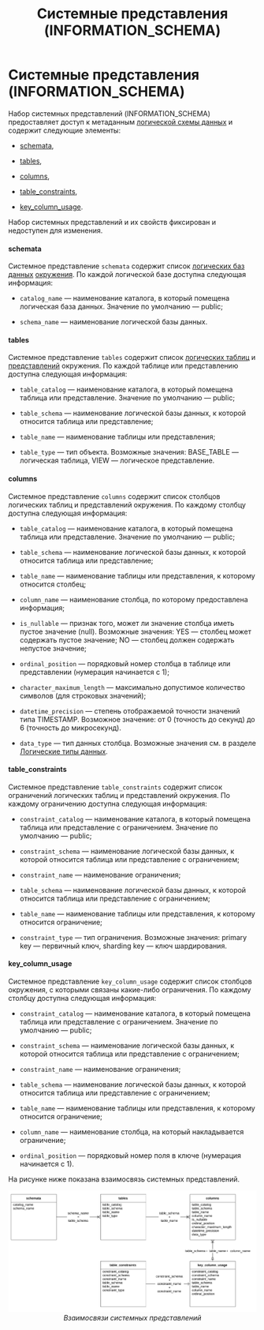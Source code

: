 ﻿---
layout: default
title: Системные представления (INFORMATION_SCHEMA)
nav_order: 7
parent: Справочная информация
has_children: false
---

Системные представления (INFORMATION_SCHEMA)
=============================================

Набор системных представлений (INFORMATION_SCHEMA) предоставляет доступ к метаданным 
[логической схемы данных](../../Обзор_понятий_компонентов_и_связей/Основные_понятия/Логическая_схема_данных/Логическая_схема_данных.md) 
и содержит следующие элементы:

*   [schemata](<LINK>),

*   [tables](<LINK>),

*   [columns](<LINK>),

*   [table_constraints](<LINK>),

*   [key_column_usage](<LINK>).


Набор системных представлений и их свойств фиксирован и недоступен для изменения.

#### schemata

Системное представление `schemata` содержит список [логических баз данных](../../Обзор_понятий_компонентов_и_связей/Основные_понятия/Логическая_база_данных/Логическая_база_данных.md) 
[окружения](../../Обзор_понятий_компонентов_и_связей/Основные_понятия/Окружение/Окружение.md). 
По каждой логической базе доступна следующая информация:

*   `catalog_name` — наименование каталога, в который помещена логическая база данных. Значение 
    по умолчанию — public;

*   `schema_name` — наименование логической базы данных.


#### tables

Системное представление `tables` содержит список [логических таблиц](../../Обзор_понятий_компонентов_и_связей/Основные_понятия/Логическая_таблица/Логическая_таблица.md) 
и [представлений](../../Обзор_понятий_компонентов_и_связей/Основные_понятия/Логическое_представление/Логическое_представление.md) 
окружения. По каждой таблице или представлению доступна следующая информация:

*   `table_catalog` — наименование каталога, в который помещена таблица или представление. 
    Значение по умолчанию — public;

*   `table_schema` — наименование логической базы данных, к которой относится таблица или представление;

*   `table_name` — наименование таблицы или представления;

*   `table_type` — тип объекта. Возможные значения: BASE_TABLE — логическая таблица, VIEW — логическое 
    представление.


#### columns

Системное представление `columns` содержит список столбцов логических таблиц и представлений окружения. 
По каждому столбцу доступна следующая информация:

*   `table_catalog` — наименование каталога, в который помещена таблица или представление. Значение 
    по умолчанию — public;

*   `table_schema` — наименование логической базы данных, к которой относится таблица или представление;

*   `table_name` — наименование таблицы или представления, к которому относится столбец;

*   `column_name` — наименование столбца, по которому предоставлена информация;

*   `is_nullable` — признак того, может ли значение столбца иметь пустое значение (null). Возможные 
    значения: YES — столбец может содержать пустое значение; NO — столбец должен содержать непустое 
    значение;

*   `ordinal_position` — порядковый номер столбца в таблице или представлении (нумерация начинается с 1);

*   `character_maximum_length` — максимально допустимое количество символов (для строковых значений);

*   `datetime_precision` — степень отображаемой точности значений типа TIMESTAMP. Возможное значение: 
    от 0 (точность до секунд) до 6 (точность до микросекунд).

*   `data_type` — тип данных столбца. Возможные значения см. в разделе [Логические типы данных](../Поддерживаемые_типы_данных/Логические_типы_данных/Логические_типы_данных.md).

#### table_constraints

Системное представление `table_constraints` содержит список ограничений логических таблиц и представлений 
окружения. По каждому ограничению доступна следующая информация:

*   `constraint_catalog` — наименование каталога, в который помещена таблица или представление 
    с ограничением. Значение по умолчанию — public;

*   `constraint_schema` — наименование логической базы данных, к которой относится таблица или 
    представление с ограничением;

*   `constraint_name` — наименование ограничения;

*   `table_schema` — наименование логической базы данных, к которой относится таблица или представление 
    с ограничением;

*   `table_name` — наименование таблицы или представления, к которому относится ограничение;

*   `constraint_type` — тип ограничения. Возможные значения: primary key — первичный ключ, sharding key — 
    ключ шардирования.


#### key_column_usage

Системное представление `key_column_usage` содержит список столбцов окружения, с которыми связаны 
какие-либо ограничения. По каждому столбцу доступна следующая информация:

*   `constraint_catalog` — наименование каталога, в который помещена таблица или представление 
    с ограничением. Значение по умолчанию — public;

*   `constraint_schema` — наименование логической базы данных, к которой относится таблица 
    или представление с ограничением;

*   `constraint_name` — наименование ограничения;

*   `table_schema` — наименование логической базы данных, к которой относится таблица или представление 
    с ограничением;

*   `table_name` — наименование таблицы или представления, к которому относится ограничение;

*   `column_name` — наименование столбца, на который накладывается ограничение;

*   `ordinal_position` — порядковый номер поля в ключе (нумерация начинается с 1).

На рисунке ниже показана взаимосвязь системных представлений.

<center>

![](Связь_системных_представлений.svg)
*Взаимосвязи системных представлений*

</center>
